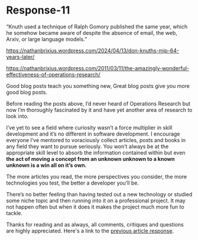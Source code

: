 # Response-11

“Knuth used a technique of Ralph Gomory published the same year, which
he somehow became aware of despite the absence of email, the web, Arxiv,
or large language models.”

<https://nathanbrixius.wordpress.com/2024/04/13/don-knuths-mip-64-years-later/>

<https://nathanbrixius.wordpress.com/2011/03/11/the-amazingly-wonderful-effectiveness-of-operations-research/>

Good blog posts teach you something new, Great blog posts give you more
good blog posts.

Before reading the posts above, I’d never heard of Operations Research
but now I’m thoroughly fascinated by it and have yet another area of
research to look into.

I’ve yet to see a field where curiosity wasn’t a force multiplier in
skill development and it’s no different in software development. I
encourage everyone I’ve mentored to voraciously collect articles, posts
and books in any field they want to pursue seriously. You won’t always
be at the appropriate skill level to absorb the information contained
within but even **the act of moving a concept from an unknown unknown to
a known unknown is a win all on it’s own.**

The more articles you read, the more perspectives you consider, the more
technologies you test, the better a developer you’ll be.

There’s no better feeling than having tested out a new technology or studied some niche topic and then running into it on a professional project. It may not happen often but
when it does it makes the project much more fun to tackle.

Thanks for reading and as always, all comments, critiques and questions
are highly appreciated. Here's a link to the [previous article response](https://github.com/n6ls0n/article-responses/blob/master/response-10.md).
